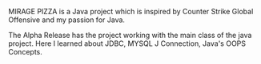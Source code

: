 MIRAGE PIZZA is a Java project which is inspired by Counter Strike Global Offensive and my passion for Java.

The Alpha Release has the project working with the main class of the java project. Here I learned about JDBC, MYSQL J Connection, Java's OOPS Concepts.
